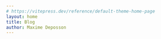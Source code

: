 ```yaml
---
# https://vitepress.dev/reference/default-theme-home-page
layout: home
title: Blog
author: Maxime Deposson
---
```

<Blog />

